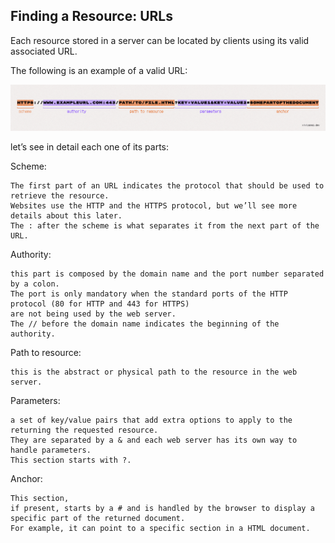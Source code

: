 ## Finding a Resource: URLs

Each resource stored in a server can be located by clients using its valid associated URL. 

The following is an example of a valid URL:

![alt text](./assets/url.png)

let’s see in detail each one of its parts:

Scheme: 

    The first part of an URL indicates the protocol that should be used to retrieve the resource. 
    Websites use the HTTP and the HTTPS protocol, but we’ll see more details about this later. 
    The : after the scheme is what separates it from the next part of the URL.

Authority: 

    this part is composed by the domain name and the port number separated by a colon. 
    The port is only mandatory when the standard ports of the HTTP protocol (80 for HTTP and 443 for HTTPS) 
    are not being used by the web server. 
    The // before the domain name indicates the beginning of the authority.

Path to resource: 

    this is the abstract or physical path to the resource in the web server.

Parameters: 

    a set of key/value pairs that add extra options to apply to the returning the requested resource. 
    They are separated by a & and each web server has its own way to handle parameters. 
    This section starts with ?.

Anchor: 

    This section, 
    if present, starts by a # and is handled by the browser to display a specific part of the returned document. 
    For example, it can point to a specific section in a HTML document.